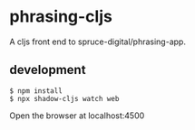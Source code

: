 # phrasing-cljs

A cljs front end to spruce-digital/phrasing-app.

## development

```
$ npm install
$ npx shadow-cljs watch web
```

Open the browser at localhost:4500

